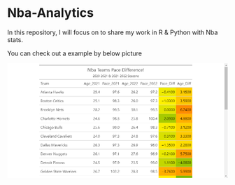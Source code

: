 # Nba-Analytics

In this repository, I will focus on to share my work in R & Python with Nba stats. 

You can check out a example by below picture

![alt text](https://github.com/UmutAlpaydin/Nba-Analytics/blob/main/Rplot01.png)
